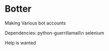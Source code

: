 # Botter
Making Various bot accounts

Dependencies:
python-guerrillamail\n
selenium



Help is wanted

